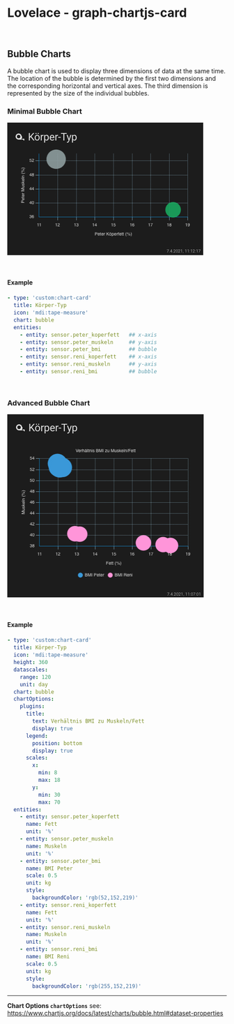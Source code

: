 # Lovelace - graph-chartjs-card
<br>

## Bubble Charts

A bubble chart is used to display three dimensions of data at the same time. The location of the bubble is determined by the first two dimensions and the corresponding horizontal and vertical axes. The third dimension is represented by the size of the individual bubbles.


### Minimal Bubble Chart
![barchart_simple](img/simplebubblechart.png)

<br>

#### Example

```yaml
- type: 'custom:chart-card'
  title: Körper-Typ
  icon: 'mdi:tape-measure'
  chart: bubble
  entities:
    - entity: sensor.peter_koperfett   ## x-axis
    - entity: sensor.peter_muskeln     ## y-axis
    - entity: sensor.peter_bmi         ## bubble
    - entity: sensor.reni_koperfett    ## x-axis
    - entity: sensor.reni_muskeln      ## y-axis
    - entity: sensor.reni_bmi          ## bubble 
```

<br>

### Advanced Bubble Chart

![bubblechart](img/bubblechart.png)

<br>

#### Example

```yaml
- type: 'custom:chart-card'
  title: Körper-Typ
  icon: 'mdi:tape-measure'
  height: 360
  datascales:
    range: 120
    unit: day
  chart: bubble
  chartOptions:
    plugins:
      title:
        text: Verhältnis BMI zu Muskeln/Fett
        display: true
      legend:
        position: bottom
        display: true
      scales:
        x:
          min: 8
          max: 18
        y:
          min: 30
          max: 70
  entities:
    - entity: sensor.peter_koperfett
      name: Fett
      unit: '%'
    - entity: sensor.peter_muskeln
      name: Muskeln
      unit: '%'
    - entity: sensor.peter_bmi
      name: BMI Peter
      scale: 0.5
      unit: kg
      style:
        backgroundColor: 'rgb(52,152,219)'
    - entity: sensor.reni_koperfett
      name: Fett
      unit: '%'
    - entity: sensor.reni_muskeln
      name: Muskeln
      unit: '%'
    - entity: sensor.reni_bmi
      name: BMI Reni
      scale: 0.5
      unit: kg
      style:
        backgroundColor: 'rgb(255,152,219)'
```

<hr>

**Chart Options `chartOptions`**
see: https://www.chartjs.org/docs/latest/charts/bubble.html#dataset-properties

